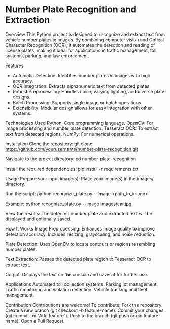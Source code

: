 # Number Plate Recognition and Extraction

Overview
This Python project is designed to recognize and extract text from vehicle number plates in images. By combining computer vision and Optical Character Recognition (OCR), it automates the detection and reading of license plates, making it ideal for applications in traffic management, toll systems, parking, and law enforcement.

Features
* Automatic Detection: Identifies number plates in images with high accuracy.
* OCR Integration: Extracts alphanumeric text from detected plates.
* Robust Preprocessing: Handles noise, varying lighting, and diverse plate designs.
* Batch Processing: Supports single image or batch operations.
* Extensibility: Modular design allows for easy integration with other systems.

Technologies Used
Python: Core programming language.
OpenCV: For image processing and number plate detection.
Tesseract OCR: To extract text from detected regions.
NumPy: For numerical operations.

Installation
Clone the repository:
git clone https://github.com/yourusername/number-plate-recognition.git

Navigate to the project directory:
cd number-plate-recognition

Install the required dependencies:
pip install -r requirements.txt

Usage
Prepare your input image(s):
Place your image(s) in the images/ directory.

Run the script:
python recognize_plate.py --image <path_to_image>

Example:
python recognize_plate.py --image images/car.jpg

View the results:
The detected number plate and extracted text will be displayed and optionally saved.

How It Works
Image Preprocessing:
Enhances image quality to improve detection accuracy.
Includes resizing, grayscaling, and noise reduction.

Plate Detection:
Uses OpenCV to locate contours or regions resembling number plates.

Text Extraction:
Passes the detected plate region to Tesseract OCR to extract text.

Output:
Displays the text on the console and saves it for further use.

Applications
Automated toll collection systems.
Parking lot management.
Traffic monitoring and violation detection.
Vehicle tracking and fleet management.

Contribution
Contributions are welcome! To contribute:
Fork the repository.
Create a new branch (git checkout -b feature-name).
Commit your changes (git commit -m "Add feature").
Push to the branch (git push origin feature-name).
Open a Pull Request.
